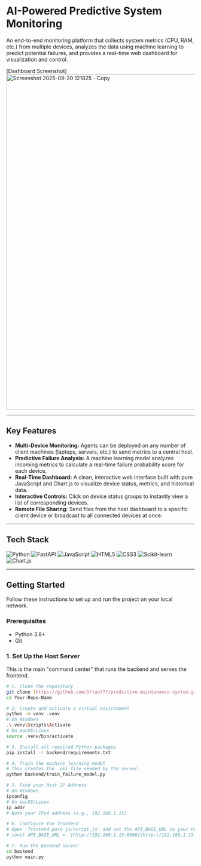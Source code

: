 # AI-Powered Predictive System Monitoring

An end-to-end monitoring platform that collects system metrics (CPU, RAM, etc.) from multiple devices, analyzes the data using machine learning to predict potential failures, and provides a real-time web dashboard for visualization and control.

[Dashboard Screenshot]<img width="1823" height="897" alt="Screenshot 2025-09-20 121825 - Copy" src="https://github.com/user-attachments/assets/b0512a39-c85a-4654-bc26-b217077c7e20" />

---

##  Key Features

* **Multi-Device Monitoring:** Agents can be deployed on any number of client machines (laptops, servers, etc.) to send metrics to a central host.
* **Predictive Failure Analysis:** A machine learning model analyzes incoming metrics to calculate a real-time failure probability score for each device.
* **Real-Time Dashboard:** A clean, interactive web interface built with pure JavaScript and Chart.js to visualize device status, metrics, and historical data.
* **Interactive Controls:** Click on device status groups to instantly view a list of corresponding devices.
* **Remote File Sharing:** Send files from the host dashboard to a specific client device or broadcast to all connected devices at once.

---

##  Tech Stack

![Python](https://img.shields.io/badge/python-3670A0?style=for-the-badge&logo=python&logoColor=ffdd54)
![FastAPI](https://img.shields.io/badge/FastAPI-005571?style=for-the-badge&logo=fastapi)
![JavaScript](https://img.shields.io/badge/javascript-%23323330.svg?style=for-the-badge&logo=javascript&logoColor=%23F7DF1E)
![HTML5](https://img.shields.io/badge/html5-%23E34F26.svg?style=for-the-badge&logo=html5&logoColor=white)
![CSS3](https://img.shields.io/badge/css3-%231572B6.svg?style=for-the-badge&logo=css3&logoColor=white)
![Scikit-learn](https://img.shields.io/badge/scikit--learn-%23F7931E.svg?style=for-the-badge&logo=scikit-learn&logoColor=white)
![Chart\.js](https://img.shields.io/badge/chart.js-F5788D.svg?style=for-the-badge&logo=chart.js&logoColor=white)

---

##  Getting Started

Follow these instructions to set up and run the project on your local network.

### Prerequisites

* Python 3.8+
* Git

### 1. Set Up the Host Server

This is the main "command center" that runs the backend and serves the frontend.

```bash
# 1. Clone the repository
git clone [https://github.com/Ortan777/predictive-maintenance-system.git]
cd Your-Repo-Name

# 2. Create and activate a virtual environment
python -m venv .venv
# On Windows
.\.venv\Scripts\Activate
# On macOS/Linux
source .venv/bin/activate

# 3. Install all required Python packages
pip install -r backend/requirements.txt

# 4. Train the machine learning model
# This creates the .pkl file needed by the server.
python backend/train_failure_model.py

# 5. Find your Host IP Address
# On Windows
ipconfig
# On macOS/Linux
ip addr
# Note your IPv4 address (e.g., 192.168.1.15)

# 6. Configure the frontend
# Open 'frontend-pure-js/script.js' and set the API_BASE_URL to your Host's IP address.
# const API_BASE_URL = '[http://192.168.1.15:8000](http://192.168.1.15:8000)';

# 7. Run the backend server
cd backend
python main.py
